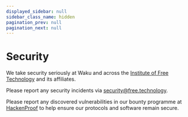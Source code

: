 ```yaml
---
displayed_sidebar: null
sidebar_class_name: hidden
pagination_prev: null
pagination_next: null
---
```


# Security

We take security seriously at Waku and across the <a href="https://free.technology/" target="_blank">Institute of Free Technology</a> and its affiliates.

Please report any security incidents via <a href="mailto:security@free.technology">security@free.technology</a>.

Please report any discovered vulnerabilities in our bounty programme at <a href="https://hackenproof.com/ift" target="_blank">HackenProof</a> to help ensure our protocols and software remain secure.
